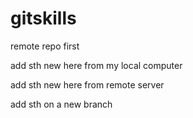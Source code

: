 # gitskills
remote repo first

add sth new here from my local computer

add sth new here from remote server

add sth on a new branch
